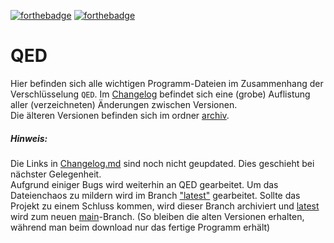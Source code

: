 [![forthebadge](https://forthebadge.com/images/badges/contains-tasty-spaghetti-code.svg)](https://forthebadge.com)
[![forthebadge](https://forthebadge.com/images/badges/works-on-my-machine.svg)](https://forthebadge.com)
# QED
Hier befinden sich alle wichtigen Programm-Dateien im Zusammenhang der Verschlüsselung `QED`. Im [Changelog](CHANGELOG.md) befindet sich eine (grobe) Auflistung aller (verzeichneten) Änderungen zwischen Versionen.\
Die älteren Versionen befinden sich im ordner [archiv](https://github.com/TEX479/QED/archiv).

##### Hinweis:
Die Links in [Changelog.md](CHANGELOG.md) sind noch nicht geupdated. Dies geschieht bei nächster Gelegenheit.\
Aufgrund einiger Bugs wird weiterhin an QED gearbeitet. Um das Dateienchaos zu mildern wird im Branch ["latest"](https://github.com/TEX479/QED/tree/latest) gearbeitet. Sollte das Projekt zu einem Schluss kommen, wird dieser Branch archiviert und [latest](https://github.com/TEX479/QED/tree/latest) wird zum neuen [main](https://github.com/TEX479/QED/tree/main)-Branch. (So bleiben die alten Versionen erhalten, während man beim download nur das fertige Programm erhält)